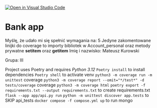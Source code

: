 [![Open in Visual Studio Code](https://classroom.github.com/assets/open-in-vscode-718a45dd9cf7e7f842a935f5ebbe5719a5e09af4491e668f4dbf3b35d5cca122.svg)](https://classroom.github.com/online_ide?assignment_repo_id=12305625&assignment_repo_type=AssignmentRepo)

# Bank app

Myślę, że udało mi się spełnić wymagania na: 5
Jedyne zakomentowane linijki do coverage to importy bibliotek w Account_personal oraz metody prywatne **setitem** oraz **getitem**
Imię i nazwisko: Mateusz Kurowski

Grupa: III

Project uses Poetry and requires _Python 3.12_
`Poetry install` to install dependencies
`Poetry shell` to activate venv
`python3 -m coverage run -m unittest` coverage
`python3 -m coverage report --omit="*/test*" -d tests/coverage` coverage
`python3 -m coverage html`
`poetry export -f requirements.txt --output requirements.txt` to create requirements.txt
`flask --app app/api.py run`
`python -m unittest discover app.tests` to SKIP api_tests
`docker compose -f compose.yml up` to run mongo
